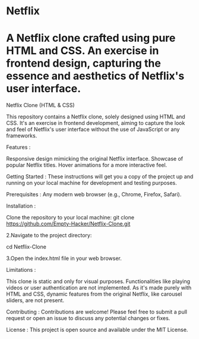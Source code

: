 # Netflix
# A Netflix clone crafted using pure HTML and CSS. An exercise in frontend design, capturing the essence and aesthetics of Netflix's user interface.

Netflix Clone (HTML & CSS)

This repository contains a Netflix clone, solely designed using HTML and CSS. It's an exercise in frontend development, aiming to capture the look and feel of Netflix's user interface without the use of JavaScript or any frameworks.

Features :

Responsive design mimicking the original Netflix interface. Showcase of popular Netflix titles. Hover animations for a more interactive feel.

Getting Started : These instructions will get you a copy of the project up and running on your local machine for development and testing purposes.

Prerequisites : Any modern web browser (e.g., Chrome, Firefox, Safari).

Installation :

Clone the repository to your local machine:
git clone https://github.com/Empty-Hacker/Netflix-Clone.git

2.Navigate to the project directory:

cd Netflix-Clone

3.Open the index.html file in your web browser.

Limitations :

This clone is static and only for visual purposes. Functionalities like playing videos or user authentication are not implemented. As it's made purely with HTML and CSS, dynamic features from the original Netflix, like carousel sliders, are not present.

Contributing : Contributions are welcome! Please feel free to submit a pull request or open an issue to discuss any potential changes or fixes.

License : This project is open source and available under the MIT License.

